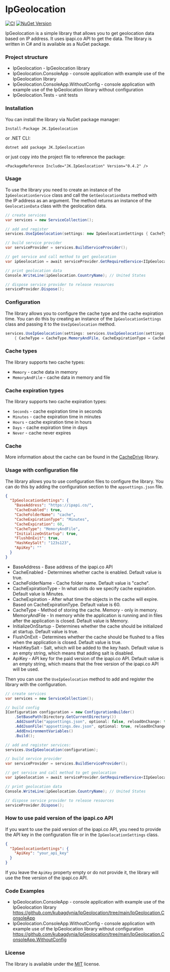 # IpGeolocation

[![CI](https://img.shields.io/github/actions/workflow/status/kubagdynia/IpGeolocation/dotnet.yml?branch=main)](https://github.com/kubagdynia/IpGeolocation/actions?query=branch%3Amain) [![NuGet Version](https://img.shields.io/nuget/v/JK.IpGeolocation.svg?style=flat)](https://www.nuget.org/packages/JK.IpGeolocation/)

IpGeolocation is a simple library that allows you to get geolocation data based on IP address. It uses ipapi.co API to get the data. The library is written in C# and is available as a NuGet package. 


### Project structure

- IpGeolocation - IpGeolocation library
- IpGeolocation.ConsoleApp - console application with example use of the IpGeolocation library
- IpGeolocation.ConsoleApp.WithoutConfig - console application with example use of the IpGeolocation library without configuration
- IpGeolocation.Tests - unit tests

### Installation

You can install the library via NuGet package manager:

```
Install-Package JK.IpGeolocation
```

or .NET CLI:

```
dotnet add package JK.IpGeolocation
```

or just copy into the project file to reference the package:

```
<PackageReference Include="JK.IpGeolocation" Version="0.4.2" />
```

### Usage

To use the library you need to create an instance of the `IpGeolocationService` class and call the `GetGeolocationData` method with the IP address as an argument. The method returns an instance of the `GeolocationData` class with the geolocation data.

```csharp
// create services
var services = new ServiceCollection();

// add and register
services.UseIpGeolocation(settings: new IpGeolocationSettings { CacheType = CacheType.MemoryAndFile });

// build service provider
var serviceProvider = services.BuildServiceProvider();

// get service and call method to get geolocation
var ipGeolocation = await serviceProvider.GetRequiredService<IIpGeolocationService>().GetIpGeolocationAsync("8.8.8.8");

// print geolocation data 
Console.WriteLine(ipGeolocation.CountryName); // United States

// dispose service provider to release resources
serviceProvider.Dispose();
```

### Configuration

The library allows you to configure the cache type and the cache expiration time. You can do this by creating an instance of the `IpGeolocationSettings` class and passing
it to the `UseIpGeolocation` method.

```csharp
services.UseIpGeolocation(settings: services.UseIpGeolocation(settings: new IpGeolocationSettings
    { CacheType = CacheType.MemoryAndFile, CacheExpirationType = CacheExpirationType.Minutes, CacheExpiration = 60 });
```

### Cache types

The library supports two cache types:

- `Memory` - cache data in memory
- `MemoryAndFile` - cache data in memory and file

### Cache expiration types

The library supports two cache expiration types:

- `Seconds` - cache expiration time in seconds
- `Minutes` - cache expiration time in minutes
- `Hours` - cache expiration time in hours
- `Days` - cache expiration time in days
- `Never` - cache never expires

### Cache

More information about the cache can be found in the [CacheDrive](https://github.com/kubagdynia/CacheDrive) library.

### Usage with configuration file

The library allows you to use configuration files to configure the library. You can do this by adding the configuration section to the `appsettings.json` file.

```json
{
  "IpGeolocationSettings": {
    "BaseAddress": "https://ipapi.co/",
    "CacheEnabled": true,
    "CacheFolderName": "cache",
    "CacheExpirationType": "Minutes",
    "CacheExpiration": 60,
    "CacheType": "MemoryAndFile",
    "InitializeOnStartup": true,
    "FlushOnExit": true,
    "HashKeySalt": "123s123",
    "ApiKey": ""
  }
}
```

- BaseAddress - Base address of the ipapi.co API
- CacheEnabled - Determines whether cache is enabled. Default value is true.
- CacheFolderName - Cache folder name. Default value is "cache".
- CacheExpirationType - In what units do we specify cache expiration. Default value is Minutes.
- CacheExpiration - After what time the objects in the cache will expire. Based on CacheExpirationType. Default value is 60.
- CacheType - Method of storing the cache. Memory - only in memory. MemoryAndFile - In memory while the application is running and in files after the application is closed. Default value is Memory.
- InitializeOnStartup - Determines whether the cache should be initialized at startup. Default value is true.
- FlushOnExit - Determines whether the cache should be flushed to a files when the application is closed. Default value is true.
- HashKeySalt - Salt, which will be added to the key hash. Default value is an empty string, which means that adding salt is disabled.
- ApiKey - API key for the paid version of the ipapi.co API. Default value is an empty string, which means that the free version of the ipapi.co API will be used.

Then you can use the `UseIpGeolocation` method to add and register the library with the configuration.

```csharp
// create services
var services = new ServiceCollection();

// build config
IConfiguration configuration = new ConfigurationBuilder()
    .SetBasePath(Directory.GetCurrentDirectory())
    .AddJsonFile("appsettings.json", optional: false, reloadOnChange: true)
    .AddJsonFile("appsettings.dev.json", optional: true, reloadOnChange: true)
    .AddEnvironmentVariables()
    .Build();

// add and register services:
services.UseIpGeolocation(configuration);

// build service provider
var serviceProvider = services.BuildServiceProvider();

// get service and call method to get geolocation
var ipGeolocation = await serviceProvider.GetRequiredService<IIpGeolocationService>().GetIpGeolocationAsync("8.8.8.8");

// print geolocation data 
Console.WriteLine(ipGeolocation.CountryName); // United States

// dispose service provider to release resources
serviceProvider.Dispose();
```

### How to use paid version of the ipapi.co API

If you want to use the paid version of the ipapi.co API, you need to provide the API key in the configuration file or in the `IpGeolocationSettings` class.

```json
{
  "IpGeolocationSettings": {
    "ApiKey": "your_api_key"
  }
}
```

If you leave the `ApiKey` property empty or do not provide it, the library will use the free version of the ipapi.co API.

### Code Examples

- IpGeolocation.ConsoleApp - console application with example use of the IpGeolocation library
  https://github.com/kubagdynia/IpGeolocation/tree/main/IpGeolocation.ConsoleApp
- IpGeolocation.ConsoleApp.WithoutConfig - console application with example use of the IpGeolocation library without configuration
  https://github.com/kubagdynia/IpGeolocation/tree/main/IpGeolocation.ConsoleApp.WithoutConfig

### License

The library is available under the [MIT](https://opensource.org/licenses/MIT) license.